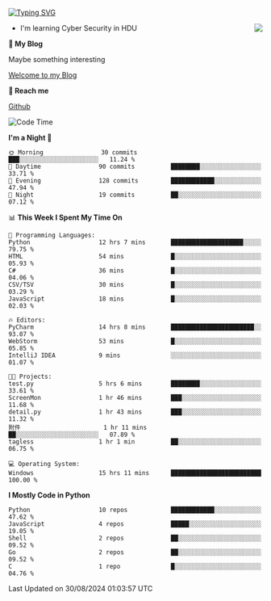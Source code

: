 [![Typing SVG](https://readme-typing-svg.herokuapp.com?font=Fira+Code&pause=1000&random=false&width=450&height=60&lines=Hello+%F0%9F%91%8B%F0%9F%8F%BB;I'm+JBNRZ)](https://git.io/typing-svg)

<a href="#">
  <img align="right" src="https://github-readme-stats.vercel.app/api?username=JBNRZ&show_icons=true&bg_color=15,f2f7fd,E0EAFC" />
</a>

- I'm learning Cyber Security in HDU

 **🌱 My Blog**

Maybe something interesting

[Welcome to my Blog](https://jbnrz.com.cn/)

 **💬 Reach me** 

[Github](https://github.com/JBNRZ)


<!--START_SECTION:waka-->
![Code Time](http://img.shields.io/badge/Code%20Time-653%20hrs%2048%20mins-blue)

**I'm a Night 🦉** 

```text
🌞 Morning                30 commits          ███░░░░░░░░░░░░░░░░░░░░░░   11.24 % 
🌆 Daytime                90 commits          ████████░░░░░░░░░░░░░░░░░   33.71 % 
🌃 Evening                128 commits         ████████████░░░░░░░░░░░░░   47.94 % 
🌙 Night                  19 commits          ██░░░░░░░░░░░░░░░░░░░░░░░   07.12 % 
```


📊 **This Week I Spent My Time On** 

```text
💬 Programming Languages: 
Python                   12 hrs 7 mins       ████████████████████░░░░░   79.75 % 
HTML                     54 mins             █░░░░░░░░░░░░░░░░░░░░░░░░   05.93 % 
C#                       36 mins             █░░░░░░░░░░░░░░░░░░░░░░░░   04.06 % 
CSV/TSV                  30 mins             █░░░░░░░░░░░░░░░░░░░░░░░░   03.29 % 
JavaScript               18 mins             █░░░░░░░░░░░░░░░░░░░░░░░░   02.03 % 

🔥 Editors: 
PyCharm                  14 hrs 8 mins       ███████████████████████░░   93.07 % 
WebStorm                 53 mins             █░░░░░░░░░░░░░░░░░░░░░░░░   05.85 % 
IntelliJ IDEA            9 mins              ░░░░░░░░░░░░░░░░░░░░░░░░░   01.07 % 

🐱‍💻 Projects: 
test.py                  5 hrs 6 mins        ████████░░░░░░░░░░░░░░░░░   33.61 % 
ScreenMon                1 hr 46 mins        ███░░░░░░░░░░░░░░░░░░░░░░   11.68 % 
detail.py                1 hr 43 mins        ███░░░░░░░░░░░░░░░░░░░░░░   11.32 % 
附件                       1 hr 11 mins        ██░░░░░░░░░░░░░░░░░░░░░░░   07.89 % 
tagless                  1 hr 1 min          ██░░░░░░░░░░░░░░░░░░░░░░░   06.75 % 

💻 Operating System: 
Windows                  15 hrs 11 mins      █████████████████████████   100.00 % 
```

**I Mostly Code in Python** 

```text
Python                   10 repos            ████████████░░░░░░░░░░░░░   47.62 % 
JavaScript               4 repos             █████░░░░░░░░░░░░░░░░░░░░   19.05 % 
Shell                    2 repos             ██░░░░░░░░░░░░░░░░░░░░░░░   09.52 % 
Go                       2 repos             ██░░░░░░░░░░░░░░░░░░░░░░░   09.52 % 
C                        1 repo              █░░░░░░░░░░░░░░░░░░░░░░░░   04.76 % 
```




 Last Updated on 30/08/2024 01:03:57 UTC
<!--END_SECTION:waka-->
